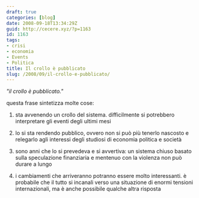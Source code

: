 ```yaml
---
draft: true
categories: [blog]
date: 2008-09-18T13:34:29Z
guid: http://cecere.xyz/?p=1163
id: 1163
tags:
- crisi
- economia
- Events
- Politica
title: Il crollo è pubblicato
slug: /2008/09/il-crollo-e-pubblicato/
---
```


_"il crollo è pubblicato."_

questa frase sintetizza molte cose: 

1) sta avvenendo un crollo del sistema. difficilmente si potrebbero interpretare gli eventi degli ultimi mesi

2) lo si sta rendendo pubblico, ovvero non si può più tenerlo nascosto e relegarlo agli interessi degli studiosi di economia politica e società

3) sono anni che lo si prevedeva e si avvertiva: un sistema chiuso basato sulla speculazione finanziaria e mentenuo con la violenza non può durare a lungo

4) i cambiamenti che arriveranno potranno essere molto interessanti. è probabile che il tutto si incanali verso una situazione di enormi tensioni internazionali, ma è anche possibile qualche altra risposta